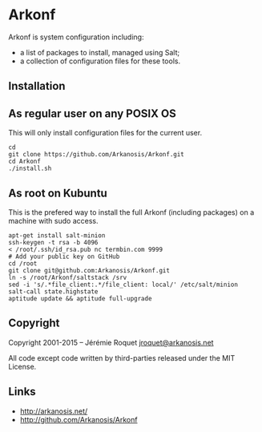 # Arkonf

Arkonf is system configuration including:
* a list of packages to install, managed using Salt;
* a collection of configuration files for these tools.

## Installation

## As regular user on any POSIX OS

This will only install configuration files for the current user.

```
cd
git clone https://github.com/Arkanosis/Arkonf.git
cd Arkonf
./install.sh
```

## As root on Kubuntu

This is the prefered way to install the full Arkonf (including packages) on a
machine with sudo access.

```
apt-get install salt-minion
ssh-keygen -t rsa -b 4096
< /root/.ssh/id_rsa.pub nc termbin.com 9999
# Add your public key on GitHub
cd /root
git clone git@github.com:Arkanosis/Arkonf.git
ln -s /root/Arkonf/saltstack /srv
sed -i 's/.*file_client:.*/file_client: local/' /etc/salt/minion
salt-call state.highstate
aptitude update && aptitude full-upgrade
```

## Copyright

Copyright 2001-2015 – Jérémie Roquet <jroquet@arkanosis.net>

All code except code written by third-parties released under the MIT License.

## Links

* http://arkanosis.net/
* http://github.com/Arkanosis/Arkonf
